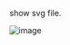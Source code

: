 show svg file.

![image](https://github.com/AlexZhai0/SvgAndroid/raw/master/app/src/main/res/drawable-xhdpi/svg.gif@w=100h=300)
